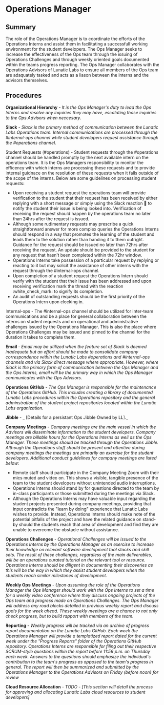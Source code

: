 # Operations Manager


## Summary

The role of the Operations Manager is to coordinate the efforts of the Operations Interns and assist them in facilitating a successfull working environment for the student developers. The Ops Manager seeks to increase the effectiveness of the Ops team through the issuing of Operations Challenges and through weekly oriented goals documented within the teams progress reporting. The Ops Manager collaborates with the Operations Advisors of Lunatic Labs to ensure all members of the Ops team are adaquately tasked and acts as a liason between the interns and the advisors themselves.

## Procedures

**Organizational Hierarchy** _- It is the Ops Manager's duty to lead the Ops Interns and resolve any inquiries they may have, escalating those inquiries to the Ops Advisors when neccesary._


**Slack** _-_ _Slack is the primary method of communication between the Lunatic Labs Operations team. Internal communications are processed through the #internal-ops channel while student developers request assistance through the #operations channel._

Student Requests (#operations) - Student requests through the #operations channel should be handled promptly by the next available intern on the operations team. It is the Ops Managers responsibility to monitor the efficency with which interns are processing these requests and to provide internal guidnace on the resolution of these requests when it falls outside of the scope of the interns. Below are some guidelines on processing student requests:

- Upon receiving a student request the operations team will provide verification to the student that their request has been received by either replying with a short message or simply using the Slack reaction :eyes: to notify the student their issue is being looked into. Verification of receiving the request should happen by the operations team no later than 24hrs after the request is issued.
- Although some rudimentary requests may prescribe a quick straightforward answer for more complex queries the Operations Interns should respond in a way that promotes the learning of the student and leads them to the solution rather than handing it to them outright. Guidance for the request should be issued no later than 72hrs after receiving the request. An update should be provided to the student for any request that hasn&#39;t been completed within the 72hr window.
- Operations Interns take possession of a particular request by replying or reacting to it but may solicit the assistance of other interns with the request through the #internal-ops channel.
- Upon completion of a student request the Operations Intern should verify with the student that their issue has been addressed and upon receiving verification mark the thread with the reaction :white\_check\_mark: to signify its completion.
- An audit of outstanding requests should be the first priority of the Operations Intern upon clocking in.

Internal-ops - The #internal-ops channel should be utilized for inter-team communications and be a place for general collaboration between the interns on student requests and on operational and administrative challenges issued by the Operations Manager. This is also the place where Operations Challenges may be issued and pinned to the channel for the duration it takes to complete them.


**Email** _-_ _Email may be utilized when the feature set of Slack is deemed inadequate but an effort should be made to consolidate company correspondence within the Lunatic Labs #operations and #internal-ops channels and via Slack direct message where appropriate. However, where Slack is the primary form of communication between the Ops Manager and the Ops Interns, email will be the primary way in which the Ops Manager communicates with the Ops Advisors._

**Operations GitHub** _-_ _The Ops Manager is responsible for the maintenance of the Operations GitHub. This includes creating a library of documented Lunatic Labs procedures within the Operations repository and the general adminstration of the student project repositories located within the Lunatic Labs organization._

**Jibble** _-_ _ [Details for a persistant Ops Jibble Owned by LL]._


**Company Meetings** _-_ _Company meetings are the main vessel in which the Advisors will disseminate information to the student developers. Company meetings are billable hours for the Operations Interns as well as the Ops Manager. These meetings should be tracked through the Operations Jibble. Although the Operations staff should be present and attentive during company meetings the meetings are primarily an exercise for the student developers. Additional conduct guidelines for company meetings are listed below:_

- Remote staff should participate in the Company Meeting Zoom with their mics muted and video on. This shows a visible, tangible presence of the team to the student developers without unintended audio interruptions.
- Operations Interns should stand by for questions directed to the team by in-class participants or those submitted during the meetings via Slack.
- Although the Operations Interns may have valuable input regarding the student projects presented during company meetings, providing that input contradicts the &quot;learn by doing&quot; experience that Lunatic Labs wishes to provide. Instead, Operations Interns should make note of the potential pitfalls of the project and have the related guidance on stand-by should the students reach that area of development and find they are unable to overcome the obstacle without assistance.


**Operations Challenges** _-_ _Operational Challenges will be issued to the Operations Interns by the Operations Manager as an exercise to increase their knowledge on relevant software development tool stacks and skill sets. The result of these challenges, regardless of the main deliverables, will be an operations curated tutorial on the relevant tool or resource. Operations Interns should be diligent in documenting their discoveries as this will be the way in which they assist student developers when the students reach similar milestones of development._

**Weekly Ops Meetings** _-_ _Upon assuming the role of the Operations Manager the Ops Manager should work with the Ops Interns to set a time for a weekly video conference where they discuss ongoing projects of the Ops team and progress made on Operations Challenges. The Ops Manager will address any road blocks detailed in previous weekly report and discuss goals for the week ahead. These weekly meetings are a chance to not only check progress, but to build rapport with members of the team._


**Reporting** _-_ _Weekly progress will be tracked via an archive of progress report documentation on the Lunatic Labs GitHub. Each week the Operations Manager will provide a templatized report dated for the current week under the &quot;Progress Reports&quot; folder of the Operations GitHub repository. Operations Interns are responsible for filing out their respective SCRUM-style questions within the report before 11:59 p.m. on Thursday each week. Answers to the questions should emphasize the individual&#39;s contribution to the team&#39;s progress as opposed to the team&#39;s progress in general. The report will then be summarized and submitted by the Operations Manager to the Operations Advisors on Friday (before noon) for review_


**Cloud Resource Allocation** _- TODO -_ _[This section will detail the process for approving and allocating Lunatic Labs cloud resources to student developers]_

